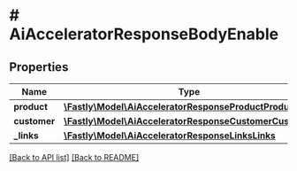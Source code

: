 # # AiAcceleratorResponseBodyEnable

## Properties

Name | Type | Description | Notes
------------ | ------------- | ------------- | -------------
**product** | [**\Fastly\Model\AiAcceleratorResponseProductProduct**](AiAcceleratorResponseProductProduct.md) |  | [optional] 
**customer** | [**\Fastly\Model\AiAcceleratorResponseCustomerCustomer**](AiAcceleratorResponseCustomerCustomer.md) |  | [optional] 
**_links** | [**\Fastly\Model\AiAcceleratorResponseLinksLinks**](AiAcceleratorResponseLinksLinks.md) |  | [optional] 


[[Back to API list]](../../README.md#endpoints) [[Back to README]](../../README.md)
